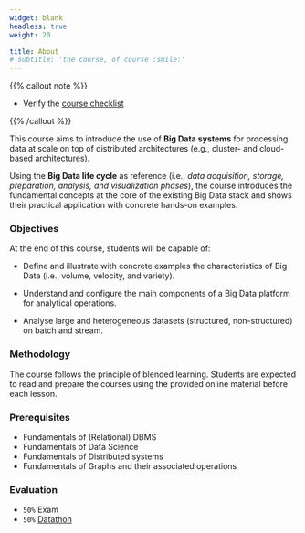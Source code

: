 ```yaml
---
widget: blank
headless: true
weight: 20

title: About
# subtitle: 'the course, of course :smile:'
---
```


{{% callout note %}}

* Verify the [course checklist](https://docs.google.com/document/d/1UEmwVP_8NmCsIG3AUKWn-J-b82d0zg39p0uulRtf9bE/edit?usp=sharing)

{{% /callout %}}

This course aims to introduce the use of **Big Data systems** for processing data at scale on top of  distributed architectures (e.g., cluster- and cloud-based architectures).

Using the **Big Data life cycle** as reference (i.e., _data acquisition, storage, preparation, analysis, and visualization phases_), the course introduces the fundamental concepts at the core of the existing Big Data stack and shows their practical application with concrete hands-on examples.

### Objectives

At the end of this course, students will be capable of:

* Define and illustrate with concrete examples the characteristics of Big Data (i.e., volume, velocity, and variety).

* Understand and configure the main components of a Big Data platform for analytical operations.

* Analyse large and heterogeneous datasets (structured, non-structured) on batch and stream.

### Methodology

The course follows the principle of blended learning. Students are expected to read and prepare the courses using the provided online material before each lesson.

### Prerequisites

* Fundamentals of (Relational) DBMS
* Fundamentals of Data Science
* Fundamentals of Distributed systems
* Fundamentals of Graphs and their associated operations

### Evaluation

* `50%` Exam
* `50%` [Datathon](#datathon)
